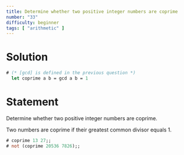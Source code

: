 ```yaml
---
title: Determine whether two positive integer numbers are coprime
number: "33"
difficulty: beginner
tags: [ "arithmetic" ]
---
```


# Solution

```ocaml
# (* [gcd] is defined in the previous question *)
  let coprime a b = gcd a b = 1
```

# Statement

Determine whether two positive integer numbers are coprime.

Two numbers are coprime if their greatest common divisor equals 1.

```ocaml
# coprime 13 27;;
# not (coprime 20536 7826);;
```
